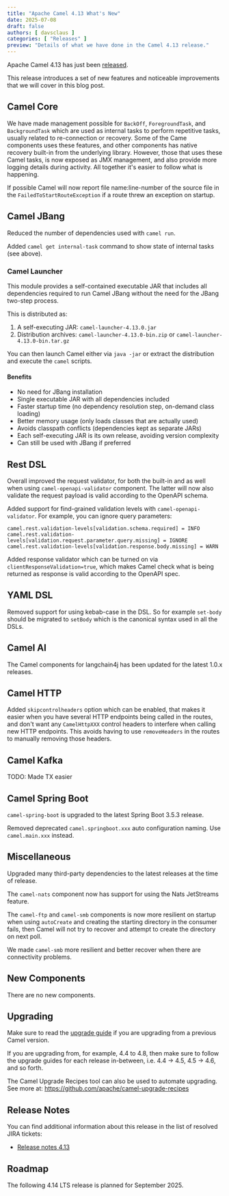```yaml
---
title: "Apache Camel 4.13 What's New"
date: 2025-07-08
draft: false
authors: [ davsclaus ]
categories: [ "Releases" ]
preview: "Details of what we have done in the Camel 4.13 release."
---
```


Apache Camel 4.13 has just been [released](/blog/2025/07/RELEASE-4.13.0/).

This release introduces a set of new features and noticeable improvements that we will cover in this blog post.

## Camel Core

We have made management possible for `BackOff`, `ForegroundTask`, and `BackgroundTask` which
are used as internal tasks to perform repetitive tasks, usually related to re-connection or recovery.
Some of the Came components uses these features, and other components has native recovery built-in from
the underlying library. However, those that uses these Camel tasks, is now exposed as JMX management,
and also provide more logging details during activity. All together it's easier to follow what is happening.

If possible Camel will now report file name:line-number of the source file in the `FailedToStartRouteException`
if a route threw an exception on startup.

## Camel JBang

Reduced the number of dependencies used with `camel run`.

Added `camel get internal-task` command to show state of internal tasks (see above).

### Camel Launcher

This module provides a self-contained executable JAR that includes all dependencies required to run Camel JBang without the need for the JBang two-step process.

This is distributed as: 

1. A self-executing JAR: `camel-launcher-4.13.0.jar`
2. Distribution archives: `camel-launcher-4.13.0-bin.zip` or `camel-launcher-4.13.0-bin.tar.gz`

You can then launch Camel either via `java -jar` or extract the distribution and execute the `camel` scripts.

#### Benefits

- No need for JBang installation
- Single executable JAR with all dependencies included
- Faster startup time (no dependency resolution step, on-demand class loading)
- Better memory usage (only loads classes that are actually used)
- Avoids classpath conflicts (dependencies kept as separate JARs)
- Each self-executing JAR is its own release, avoiding version complexity
- Can still be used with JBang if preferred

## Rest DSL

Overall improved the request validator, for both the built-in and as well when using `camel-openapi-validator` component.
The latter will now also validate the request payload is valid according to the OpenAPI schema.

Added support for find-grained validation levels with `camel-openapi-validator`. 
For example, you can ignore query parameters:

```properties
camel.rest.validation-levels[validation.schema.required] = INFO
camel.rest.validation-levels[validation.request.parameter.query.missing] = IGNORE
camel.rest.validation-levels[validation.response.body.missing] = WARN
```

Added response validator which can be turned on via `clientResponseValidation=true`, which
makes Camel check what is being returned as response is valid according to the OpenAPI spec.

## YAML DSL

Removed support for using kebab-case in the DSL. So for example `set-body` should be migrated to `setBody` which
is the canonical syntax used in all the DSLs.

## Camel AI

The Camel components for langchain4j has been updated for the latest 1.0.x releases.

## Camel HTTP

Added `skipcontrolheaders` option which can be enabled, that makes it easier when you have
several HTTP endpoints being called in the routes, and don't want any `CamelHttpXXX` control headers
to interfere when calling new HTTP endpoints. This avoids having to use `removeHeaders` in the routes
to manually removing those headers.

## Camel Kafka

TODO: Made TX easier

## Camel Spring Boot

`camel-spring-boot` is upgraded to the latest Spring Boot 3.5.3 release.

Removed deprecated `camel.springboot.xxx` auto configuration naming. Use `camel.main.xxx` instead.

## Miscellaneous

Upgraded many third-party dependencies to the latest releases at the time of release.

The `camel-nats` component now has support for using the Nats JetStreams feature.

The `camel-ftp` and `camel-smb` components is now more resilient on startup when using `autoCreate`
and creating the starting directory in the consumer fails, then Camel will not try to recover and
attempt to create the directory on next poll.

We made `camel-smb` more resilient and better recover when there are connectivity problems.

## New Components

There are no new components.

## Upgrading

Make sure to read the [upgrade guide](/manual/camel-4x-upgrade-guide-4_13.html) if you are upgrading from a previous
Camel version.

If you are upgrading from, for example, 4.4 to 4.8, then make sure to follow the upgrade guides for each release
in-between, i.e.
4.4 -> 4.5, 4.5 -> 4.6, and so forth.

The Camel Upgrade Recipes tool can also be used to automate upgrading.
See more at: https://github.com/apache/camel-upgrade-recipes

## Release Notes

You can find additional information about this release in the list of resolved JIRA tickets:

- [Release notes 4.13](/releases/release-4.13.0/)

## Roadmap

The following 4.14 LTS release is planned for September 2025.

